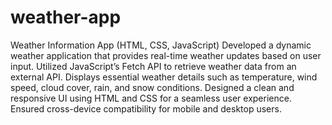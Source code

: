 # weather-app
 Weather Information App (HTML, CSS, JavaScript) Developed a dynamic weather application that provides real-time weather updates based on user input. Utilized JavaScript’s Fetch API to retrieve weather data from an external API. Displays essential weather details such as temperature, wind speed, cloud cover, rain, and snow conditions. Designed a clean and responsive UI using HTML and CSS for a seamless user experience. Ensured cross-device compatibility for mobile and desktop users.
